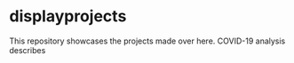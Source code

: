 # displayprojects
This repository showcases the projects made over here. COVID-19 analysis describes
